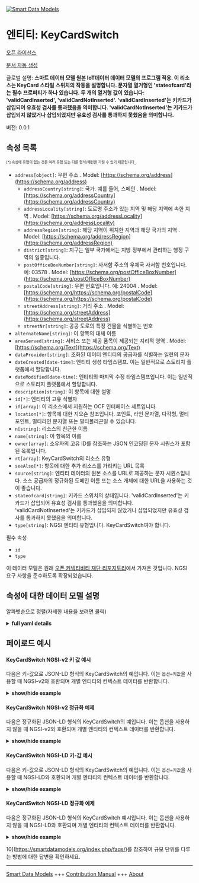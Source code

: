 <!-- 10-Header -->  
[![Smart Data Models](https://smartdatamodels.org/wp-content/uploads/2022/01/SmartDataModels_logo.png "Logo")](https://smartdatamodels.org)  
엔티티: KeyCardSwitch  
==================<!-- /10-Header -->  
<!-- 15-License -->  
[오픈 라이선스](https://github.com/smart-data-models//dataModel.OCF/blob/master/KeyCardSwitch/LICENSE.md)  
[문서 자동 생성](https://docs.google.com/presentation/d/e/2PACX-1vTs-Ng5dIAwkg91oTTUdt8ua7woBXhPnwavZ0FxgR8BsAI_Ek3C5q97Nd94HS8KhP-r_quD4H0fgyt3/pub?start=false&loop=false&delayms=3000#slide=id.gb715ace035_0_60)  
<!-- /15-License -->  
<!-- 20-Description -->  
글로벌 설명: **스마트 데이터 모델 원본 IoT데이터 데이터 모델의 프로그램 적응. 이 리소스는 KeyCard 스타일 스위치의 작동을 설명합니다. 문자열 열거형인 'stateofcard'라는 필수 프로퍼티가 하나 있습니다. 두 개의 열거형 값이 있습니다: 'validCardInserted', 'validCardNotInserted'. 'validCardInserted'는 키카드가 삽입되어 유효성 검사를 통과했음을 의미합니다. 'validCardNotInserted'는 키카드가 삽입되지 않았거나 삽입되었지만 유효성 검사를 통과하지 못했음을 의미합니다.**  
버전: 0.0.1  
<!-- /20-Description -->  
<!-- 30-PropertiesList -->  

## 속성 목록  

<sup><sub>[*] 속성에 유형이 없는 것은 여러 유형 또는 다른 형식/패턴을 가질 수 있기 때문입니다</sub></sup>.  
- `address[object]`: 우편 주소  . Model: [https://schema.org/address](https://schema.org/address)	- `addressCountry[string]`: 국가. 예를 들어, 스페인  . Model: [https://schema.org/addressCountry](https://schema.org/addressCountry)  
	- `addressLocality[string]`: 도로명 주소가 있는 지역 및 해당 지역에 속한 지역  . Model: [https://schema.org/addressLocality](https://schema.org/addressLocality)  
	- `addressRegion[string]`: 해당 지역이 위치한 지역과 해당 국가의 지역  . Model: [https://schema.org/addressRegion](https://schema.org/addressRegion)  
	- `district[string]`: 지구는 일부 국가에서는 지방 정부에서 관리하는 행정 구역의 일종입니다.    
	- `postOfficeBoxNumber[string]`: 사서함 주소의 우체국 사서함 번호입니다. 예: 03578  . Model: [https://schema.org/postOfficeBoxNumber](https://schema.org/postOfficeBoxNumber)  
	- `postalCode[string]`: 우편 번호입니다. 예: 24004  . Model: [https://schema.org/https://schema.org/postalCode](https://schema.org/https://schema.org/postalCode)  
	- `streetAddress[string]`: 거리 주소  . Model: [https://schema.org/streetAddress](https://schema.org/streetAddress)  
	- `streetNr[string]`: 공공 도로의 특정 건물을 식별하는 번호    
- `alternateName[string]`: 이 항목의 대체 이름  - `areaServed[string]`: 서비스 또는 제공 품목이 제공되는 지리적 영역  . Model: [https://schema.org/Text](https://schema.org/Text)- `dataProvider[string]`: 조화된 데이터 엔티티의 공급자를 식별하는 일련의 문자  - `dateCreated[date-time]`: 엔티티 생성 타임스탬프. 이는 일반적으로 스토리지 플랫폼에서 할당합니다.  - `dateModified[date-time]`: 엔티티의 마지막 수정 타임스탬프입니다. 이는 일반적으로 스토리지 플랫폼에서 할당합니다.  - `description[string]`: 이 항목에 대한 설명  - `id[*]`: 엔티티의 고유 식별자  - `if[array]`: 이 리소스에서 지원하는 OCF 인터페이스 세트입니다.  - `location[*]`: 항목에 대한 지오숀 참조입니다. 포인트, 라인 문자열, 다각형, 멀티포인트, 멀티라인 문자열 또는 멀티폴리곤일 수 있습니다.  - `n[string]`: 리소스의 친근한 이름  - `name[string]`: 이 항목의 이름  - `owner[array]`: 소유자의 고유 ID를 참조하는 JSON 인코딩된 문자 시퀀스가 포함된 목록입니다.  - `rt[array]`: KeyCardSwitch의 리소스 유형  - `seeAlso[*]`: 항목에 대한 추가 리소스를 가리키는 URL 목록  - `source[string]`: 엔티티 데이터의 원본 소스를 URL로 제공하는 문자 시퀀스입니다. 소스 공급자의 정규화된 도메인 이름 또는 소스 개체에 대한 URL을 사용하는 것이 좋습니다.  - `stateofcard[string]`: 키카드 스위치의 상태입니다. 'validCardInserted'는 키카드가 삽입되어 유효성 검사를 통과했음을 의미합니다. 'validCardNotInserted'는 키카드가 삽입되지 않았거나 삽입되었지만 유효성 검사를 통과하지 못했음을 의미합니다.  - `type[string]`: NGSI 엔티티 유형입니다. KeyCardSwitch여야 합니다.  <!-- /30-PropertiesList -->  
<!-- 35-RequiredProperties -->  
필수 속성  
- `id`  - `type`  <!-- /35-RequiredProperties -->  
<!-- 40-RequiredProperties -->  
이 데이터 모델은 원래 [오픈 커넥티비티 재단 리포지토리](https://github.com/openconnectivityfoundation/IoTDataModels)에서 가져온 것입니다. NGSI 요구 사항을 준수하도록 확장되었습니다.  
<!-- /40-RequiredProperties -->  
<!-- 50-DataModelHeader -->  
## 속성에 대한 데이터 모델 설명  
알파벳순으로 정렬(자세한 내용을 보려면 클릭)  
<!-- /50-DataModelHeader -->  
<!-- 60-ModelYaml -->  
<details><summary><strong>full yaml details</strong></summary>    
```yaml  
KeyCardSwitch:    
  description: 'Smart Data Models Program adaptation of the original IoTData data Models. This Resource describes the operation of a KeyCard style switch. It has one mandatory Property,''stateofcard'', which is a string enum type. It has two enum values: ''validCardInserted'', ''validCardNotInserted''. ''validCardInserted'' means that a keycard was inserted and passed validation check. ''validCardNotInserted'' means that a keycard is not inserted or it was inserted but failed to pass validation check.'    
  properties:    
    address:    
      description: The mailing address    
      properties:    
        addressCountry:    
          description: 'The country. For example, Spain'    
          type: string    
          x-ngsi:    
            model: https://schema.org/addressCountry    
            type: Property    
        addressLocality:    
          description: 'The locality in which the street address is, and which is in the region'    
          type: string    
          x-ngsi:    
            model: https://schema.org/addressLocality    
            type: Property    
        addressRegion:    
          description: 'The region in which the locality is, and which is in the country'    
          type: string    
          x-ngsi:    
            model: https://schema.org/addressRegion    
            type: Property    
        district:    
          description: 'A district is a type of administrative division that, in some countries, is managed by the local government'    
          type: string    
          x-ngsi:    
            type: Property    
        postOfficeBoxNumber:    
          description: 'The post office box number for PO box addresses. For example, 03578'    
          type: string    
          x-ngsi:    
            model: https://schema.org/postOfficeBoxNumber    
            type: Property    
        postalCode:    
          description: 'The postal code. For example, 24004'    
          type: string    
          x-ngsi:    
            model: https://schema.org/https://schema.org/postalCode    
            type: Property    
        streetAddress:    
          description: The street address    
          type: string    
          x-ngsi:    
            model: https://schema.org/streetAddress    
            type: Property    
        streetNr:    
          description: Number identifying a specific property on a public street    
          type: string    
          x-ngsi:    
            type: Property    
      type: object    
      x-ngsi:    
        model: https://schema.org/address    
        type: Property    
    alternateName:    
      description: An alternative name for this item    
      type: string    
      x-ngsi:    
        type: Property    
    areaServed:    
      description: The geographic area where a service or offered item is provided    
      type: string    
      x-ngsi:    
        model: https://schema.org/Text    
        type: Property    
    dataProvider:    
      description: A sequence of characters identifying the provider of the harmonised data entity    
      type: string    
      x-ngsi:    
        type: Property    
    dateCreated:    
      description: Entity creation timestamp. This will usually be allocated by the storage platform    
      format: date-time    
      type: string    
      x-ngsi:    
        type: Property    
    dateModified:    
      description: Timestamp of the last modification of the entity. This will usually be allocated by the storage platform    
      format: date-time    
      type: string    
      x-ngsi:    
        type: Property    
    description:    
      description: A description of this item    
      type: string    
      x-ngsi:    
        type: Property    
    id:    
      anyOf:    
        - description: Identifier format of any NGSI entity    
          maxLength: 256    
          minLength: 1    
          pattern: ^[\w\-\.\{\}\$\+\*\[\]`|~^@!,:\\]+$    
          type: string    
          x-ngsi:    
            type: Property    
        - description: Identifier format of any NGSI entity    
          format: uri    
          type: string    
          x-ngsi:    
            type: Property    
      description: Unique identifier of the entity    
      x-ngsi:    
        type: Property    
    if:    
      description: The OCF Interface set supported by this Resource.    
      items:    
        enum:    
          - oic.if.s    
          - oic.if.baseline    
        type: string    
      minItems: 2    
      readOnly: true    
      type: array    
      uniqueItems: true    
      x-ngsi:    
        type: Property    
    location:    
      description: 'Geojson reference to the item. It can be Point, LineString, Polygon, MultiPoint, MultiLineString or MultiPolygon'    
      oneOf:    
        - description: Geojson reference to the item. Point    
          properties:    
            bbox:    
              items:    
                type: number    
              minItems: 4    
              type: array    
            coordinates:    
              items:    
                type: number    
              minItems: 2    
              type: array    
            type:    
              enum:    
                - Point    
              type: string    
          required:    
            - type    
            - coordinates    
          title: GeoJSON Point    
          type: object    
          x-ngsi:    
            type: GeoProperty    
        - description: Geojson reference to the item. LineString    
          properties:    
            bbox:    
              items:    
                type: number    
              minItems: 4    
              type: array    
            coordinates:    
              items:    
                items:    
                  type: number    
                minItems: 2    
                type: array    
              minItems: 2    
              type: array    
            type:    
              enum:    
                - LineString    
              type: string    
          required:    
            - type    
            - coordinates    
          title: GeoJSON LineString    
          type: object    
          x-ngsi:    
            type: GeoProperty    
        - description: Geojson reference to the item. Polygon    
          properties:    
            bbox:    
              items:    
                type: number    
              minItems: 4    
              type: array    
            coordinates:    
              items:    
                items:    
                  items:    
                    type: number    
                  minItems: 2    
                  type: array    
                minItems: 4    
                type: array    
              type: array    
            type:    
              enum:    
                - Polygon    
              type: string    
          required:    
            - type    
            - coordinates    
          title: GeoJSON Polygon    
          type: object    
          x-ngsi:    
            type: GeoProperty    
        - description: Geojson reference to the item. MultiPoint    
          properties:    
            bbox:    
              items:    
                type: number    
              minItems: 4    
              type: array    
            coordinates:    
              items:    
                items:    
                  type: number    
                minItems: 2    
                type: array    
              type: array    
            type:    
              enum:    
                - MultiPoint    
              type: string    
          required:    
            - type    
            - coordinates    
          title: GeoJSON MultiPoint    
          type: object    
          x-ngsi:    
            type: GeoProperty    
        - description: Geojson reference to the item. MultiLineString    
          properties:    
            bbox:    
              items:    
                type: number    
              minItems: 4    
              type: array    
            coordinates:    
              items:    
                items:    
                  items:    
                    type: number    
                  minItems: 2    
                  type: array    
                minItems: 2    
                type: array    
              type: array    
            type:    
              enum:    
                - MultiLineString    
              type: string    
          required:    
            - type    
            - coordinates    
          title: GeoJSON MultiLineString    
          type: object    
          x-ngsi:    
            type: GeoProperty    
        - description: Geojson reference to the item. MultiLineString    
          properties:    
            bbox:    
              items:    
                type: number    
              minItems: 4    
              type: array    
            coordinates:    
              items:    
                items:    
                  items:    
                    items:    
                      type: number    
                    minItems: 2    
                    type: array    
                  minItems: 4    
                  type: array    
                type: array    
              type: array    
            type:    
              enum:    
                - MultiPolygon    
              type: string    
          required:    
            - type    
            - coordinates    
          title: GeoJSON MultiPolygon    
          type: object    
          x-ngsi:    
            type: GeoProperty    
      x-ngsi:    
        type: GeoProperty    
    n:    
      description: Friendly name of the Resource    
      maxLength: 64    
      readOnly: true    
      type: string    
      x-ngsi:    
        type: Property    
    name:    
      description: The name of this item    
      type: string    
      x-ngsi:    
        type: Property    
    owner:    
      description: A List containing a JSON encoded sequence of characters referencing the unique Ids of the owner(s)    
      items:    
        anyOf:    
          - description: Identifier format of any NGSI entity    
            maxLength: 256    
            minLength: 1    
            pattern: ^[\w\-\.\{\}\$\+\*\[\]`|~^@!,:\\]+$    
            type: string    
            x-ngsi:    
              type: Property    
          - description: Identifier format of any NGSI entity    
            format: uri    
            type: string    
            x-ngsi:    
              type: Property    
        description: Unique identifier of the entity    
        x-ngsi:    
          type: Property    
      type: array    
      x-ngsi:    
        type: Property    
    rt:    
      description: The Resource Type of KeyCardSwitch    
      items:    
        enum:    
          - oic.r.keycardswitch    
        maxLength: 64    
        type: string    
      minItems: 1    
      readOnly: true    
      type: array    
      uniqueItems: true    
      x-ngsi:    
        type: Property    
    seeAlso:    
      description: list of uri pointing to additional resources about the item    
      oneOf:    
        - items:    
            format: uri    
            type: string    
          minItems: 1    
          type: array    
        - format: uri    
          type: string    
      x-ngsi:    
        type: Property    
    source:    
      description: 'A sequence of characters giving the original source of the entity data as a URL. Recommended to be the fully qualified domain name of the source provider, or the URL to the source object'    
      type: string    
      x-ngsi:    
        type: Property    
    stateofcard:    
      description: The status of the keycardswitch. 'validCardInserted' means that a keycard was inserted and passed validation check. 'validCardNotInserted' means that a keycard is not inserted or it was inserted but failed to pass validation check.    
      enum:    
        - validCardInserted    
        - validCardNotInserted    
      readOnly: true    
      type: string    
      x-ngsi:    
        type: Property    
    type:    
      description: NGSI entity type. It has to be KeyCardSwitch    
      enum:    
        - KeyCardSwitch    
      type: string    
      x-ngsi:    
        type: Property    
  required:    
    - id    
    - type    
  type: object    
  x-derived-from: https://github.com/OpenInterConnect/IoTDataModels/blob/master/KeyCardSwitchResURI.swagger.json    
  x-disclaimer: 'Redistribution and use in source and binary forms, with or without modification, are permitted  provided that the license conditions are met. Copyleft (c) 2022 Contributors to Smart Data Models Program'    
  x-license-url: https://github.com/smart-data-models/dataModel.OCF/blob/master/KeyCardSwitch/LICENSE.md    
  x-model-schema: https://smart-data-models.github.io/dataModel.IoTDataModels/KeyCardSwitch/schema.json    
  x-model-tags: OCF    
  x-version: 0.0.1    
```  
</details>    
<!-- /60-ModelYaml -->  
<!-- 70-MiddleNotes -->  
<!-- /70-MiddleNotes -->  
<!-- 80-Examples -->  
## 페이로드 예시  
#### KeyCardSwitch NGSI-v2 키 값 예시  
다음은 키-값으로 JSON-LD 형식의 KeyCardSwitch의 예입니다. 이는 `옵션=키값`을 사용할 때 NGSI-v2와 호환되며 개별 엔티티의 컨텍스트 데이터를 반환합니다.  
<details><summary><strong>show/hide example</strong></summary>    
```json  
{  
    "id": "urn:ngsi-ld:KeyCardSwitch:id:EICU:62882679",  
    "dateCreated": "1984-05-02T03:57:17Z",  
    "dateModified": "1990-10-10T17:17:22Z",  
    "source": "Early generation once couple whom would. Item toni",  
    "name": "Institution game o",  
    "alternateName": "Special say hundred ",  
    "description": "Go own involve region candidate there go. Provide finish card thousand. Why raise second pick thus.",  
    "dataProvider": "Total big nation couple writer picture voice. Easy charge centur",  
    "owner": [  
        "urn:ngsi-ld:KeyCardSwitch:items:MQFE:06102243",  
        "urn:ngsi-ld:KeyCardSwitch:items:JYJG:56880066"  
    ],  
    "seeAlso": [  
        "urn:ngsi-ld:KeyCardSwitch:items:QFUB:66511170"  
    ],  
    "location": {  
        "type": "Point",  
        "coordinates": [  
            79.4951555,  
            -149.538487  
        ]  
    },  
    "address": {  
        "streetAddress": "View ball rock subject those decide bring. Number ok line use door.",  
        "addressLocality": "Deep relationship about fight mind. Really wall today cause position.",  
        "addressRegion": "Do authority religious college director thought. Hear air nat",  
        "addressCountry": "Enough accept nearly sport hotel. Know child away en",  
        "postalCode": "Near huge black. Would issue he need.",  
        "postOfficeBoxNumber": "S",  
        "streetNr": "System plan tax point analysis reduce. Individual stand work",  
        "district": "Writer share reduce child form. Growth smile clear information nothing heavy sport. Figure method church southern attorney fish."  
    },  
    "areaServed": "Campaign paper seven. List former movement throughout all red act.",  
    "rt": [  
        "oic.r.keycardswitch"  
    ],  
    "stateofcard": "validCardInserted",  
    "n": "Use su",  
    "if": [  
        "oic.if.baseline",  
        "oic.if.s"  
    ],  
    "type": "KeyCardSwitch"  
}  
```  
</details>  
#### KeyCardSwitch NGSI-v2 정규화 예제  
다음은 정규화된 JSON-LD 형식의 KeyCardSwitch의 예입니다. 이는 옵션을 사용하지 않을 때 NGSI-v2와 호환되며 개별 엔티티의 컨텍스트 데이터를 반환합니다.  
<details><summary><strong>show/hide example</strong></summary>    
```json  
{  
    "id": "urn:ngsi-ld:KeyCardSwitch:id:EICU:62882679",  
    "dateCreated": {  
        "type": "DateTime",  
        "value": "1984-05-02T03:57:17Z"  
    },  
    "dateModified": {  
        "type": "DateTime",  
        "value": "1990-10-10T17:17:22Z"  
    },  
    "source": {  
        "type": "Text",  
        "value": "Early generation once couple whom would. Item toni"  
    },  
    "name": {  
        "type": "Text",  
        "value": "Institution game o"  
    },  
    "alternateName": {  
        "type": "Text",  
        "value": "Special say hundred "  
    },  
    "description": {  
        "type": "Text",  
        "value": "Go own involve region candidate there go. Provide finish card thousand. Why raise second pick thus."  
    },  
    "dataProvider": {  
        "type": "Text",  
        "value": "Total big nation couple writer picture voice. Easy charge centur"  
    },  
    "owner": {  
        "type": "StructuredValue",  
        "value": [  
            "urn:ngsi-ld:KeyCardSwitch:items:MQFE:06102243",  
            "urn:ngsi-ld:KeyCardSwitch:items:JYJG:56880066"  
        ]  
    },  
    "seeAlso": {  
        "type": "StructuredValue",  
        "value": [  
            "urn:ngsi-ld:KeyCardSwitch:items:QFUB:66511170"  
        ]  
    },  
    "location": {  
        "type": "geo:json",  
        "value": {  
            "type": "Point",  
            "coordinates": [  
                79.4951555,  
                -149.538487  
            ]  
        }  
    },  
    "address": {  
        "type": "StructuredValue",  
        "value": {  
            "streetAddress": "View ball rock subject those decide bring. Number ok line use door.",  
            "addressLocality": "Deep relationship about fight mind. Really wall today cause position.",  
            "addressRegion": "Do authority religious college director thought. Hear air nat",  
            "addressCountry": "Enough accept nearly sport hotel. Know child away en",  
            "postalCode": "Near huge black. Would issue he need.",  
            "postOfficeBoxNumber": "S",  
            "streetNr": "System plan tax point analysis reduce. Individual stand work",  
            "district": "Writer share reduce child form. Growth smile clear information nothing heavy sport. Figure method church southern attorney fish."  
        }  
    },  
    "areaServed": {  
        "type": "Text",  
        "value": "Campaign paper seven. List former movement throughout all red act."  
    },  
    "rt": {  
        "type": "StructuredValue",  
        "value": [  
            "oic.r.keycardswitch"  
        ]  
    },  
    "stateofcard": {  
        "type": "Text",  
        "value": "validCardInserted"  
    },  
    "n": {  
        "type": "Text",  
        "value": "Use su"  
    },  
    "if": {  
        "type": "StructuredValue",  
        "value": [  
            "oic.if.baseline",  
            "oic.if.s"  
        ]  
    },  
    "type": "KeyCardSwitch"  
}  
```  
</details>  
#### KeyCardSwitch NGSI-LD 키-값 예시  
다음은 키-값으로 JSON-LD 형식의 KeyCardSwitch의 예입니다. 이는 `옵션=키값`을 사용할 때 NGSI-LD와 호환되며 개별 엔티티의 컨텍스트 데이터를 반환합니다.  
<details><summary><strong>show/hide example</strong></summary>    
```json  
{  
    "id": "urn:ngsi-ld:KeyCardSwitch:id:EICU:62882679",  
    "dateCreated": "1984-05-02T03:57:17Z",  
    "dateModified": "1990-10-10T17:17:22Z",  
    "source": "Early generation once couple whom would. Item toni",  
    "name": "Institution game o",  
    "alternateName": "Special say hundred ",  
    "description": "Go own involve region candidate there go. Provide finish card thousand. Why raise second pick thus.",  
    "dataProvider": "Total big nation couple writer picture voice. Easy charge centur",  
    "owner": [  
        "urn:ngsi-ld:KeyCardSwitch:items:MQFE:06102243",  
        "urn:ngsi-ld:KeyCardSwitch:items:JYJG:56880066"  
    ],  
    "seeAlso": [  
        "urn:ngsi-ld:KeyCardSwitch:items:QFUB:66511170"  
    ],  
    "location": {  
        "type": "Point",  
        "coordinates": [  
            79.4951555,  
            -149.538487  
        ]  
    },  
    "address": {  
        "streetAddress": "View ball rock subject those decide bring. Number ok line use door.",  
        "addressLocality": "Deep relationship about fight mind. Really wall today cause position.",  
        "addressRegion": "Do authority religious college director thought. Hear air nat",  
        "addressCountry": "Enough accept nearly sport hotel. Know child away en",  
        "postalCode": "Near huge black. Would issue he need.",  
        "postOfficeBoxNumber": "S",  
        "streetNr": "System plan tax point analysis reduce. Individual stand work",  
        "district": "Writer share reduce child form. Growth smile clear information nothing heavy sport. Figure method church southern attorney fish."  
    },  
    "areaServed": "Campaign paper seven. List former movement throughout all red act.",  
    "rt": [  
        "oic.r.keycardswitch"  
    ],  
    "stateofcard": "validCardInserted",  
    "n": "Use su",  
    "if": [  
        "oic.if.baseline",  
        "oic.if.s"  
    ],  
    "type": "KeyCardSwitch",  
    "@context": [  
        "https://smartdatamodels.org/context.jsonld"  
    ]  
}  
```  
</details>  
#### KeyCardSwitch NGSI-LD 정규화 예제  
다음은 정규화된 JSON-LD 형식의 KeyCardSwitch 예시입니다. 이는 옵션을 사용하지 않을 때 NGSI-LD와 호환되며 개별 엔티티의 컨텍스트 데이터를 반환합니다.  
<details><summary><strong>show/hide example</strong></summary>    
```json  
{  
    "id": "urn:ngsi-ld:KeyCardSwitch:id:EICU:62882679",  
    "dateCreated": {  
        "type": "Property",  
        "value": {  
            "@type": "DateTime",  
            "@value": "1984-05-02T03:57:17Z"  
        }  
    },  
    "dateModified": {  
        "type": "Property",  
        "value": {  
            "@type": "DateTime",  
            "@value": "1990-10-10T17:17:22Z"  
        }  
    },  
    "source": {  
        "type": "Property",  
        "value": "Early generation once couple whom would. Item toni"  
    },  
    "name": {  
        "type": "Property",  
        "value": "Institution game o"  
    },  
    "alternateName": {  
        "type": "Property",  
        "value": "Special say hundred "  
    },  
    "description": {  
        "type": "Property",  
        "value": "Go own involve region candidate there go. Provide finish card thousand. Why raise second pick thus."  
    },  
    "dataProvider": {  
        "type": "Property",  
        "value": "Total big nation couple writer picture voice. Easy charge centur"  
    },  
    "owner": {  
        "type": "Property",  
        "value": [  
            "urn:ngsi-ld:KeyCardSwitch:items:MQFE:06102243",  
            "urn:ngsi-ld:KeyCardSwitch:items:JYJG:56880066"  
        ]  
    },  
    "seeAlso": {  
        "type": "Property",  
        "value": [  
            "urn:ngsi-ld:KeyCardSwitch:items:QFUB:66511170"  
        ]  
    },  
    "location": {  
        "type": "GeoProperty",  
        "value": {  
            "type": "Point",  
            "coordinates": [  
                79.4951555,  
                -149.538487  
            ]  
        }  
    },  
    "address": {  
        "type": "Property",  
        "value": {  
            "streetAddress": "View ball rock subject those decide bring. Number ok line use door.",  
            "addressLocality": "Deep relationship about fight mind. Really wall today cause position.",  
            "addressRegion": "Do authority religious college director thought. Hear air nat",  
            "addressCountry": "Enough accept nearly sport hotel. Know child away en",  
            "postalCode": "Near huge black. Would issue he need.",  
            "postOfficeBoxNumber": "S",  
            "streetNr": "System plan tax point analysis reduce. Individual stand work",  
            "district": "Writer share reduce child form. Growth smile clear information nothing heavy sport. Figure method church southern attorney fish."  
        }  
    },  
    "areaServed": {  
        "type": "Property",  
        "value": "Campaign paper seven. List former movement throughout all red act."  
    },  
    "rt": {  
        "type": "Property",  
        "value": [  
            "oic.r.keycardswitch"  
        ]  
    },  
    "stateofcard": {  
        "type": "Property",  
        "value": "validCardInserted"  
    },  
    "n": {  
        "type": "Property",  
        "value": "Use su"  
    },  
    "if": {  
        "type": "Property",  
        "value": [  
            "oic.if.baseline",  
            "oic.if.s"  
        ]  
    },  
    "type": "KeyCardSwitch",  
    "@context": [  
        "https://smartdatamodels.org/context.jsonld"  
    ]  
}  
```  
</details><!-- /80-Examples -->  
<!-- 90-FooterNotes -->  
<!-- /90-FooterNotes -->  
<!-- 95-Units -->  
10](https://smartdatamodels.org/index.php/faqs/)를 참조하여 규모 단위를 다루는 방법에 대한 답변을 확인하세요.  
<!-- /95-Units -->  
<!-- 97-LastFooter -->  
---  
[Smart Data Models](https://smartdatamodels.org) +++ [Contribution Manual](https://bit.ly/contribution_manual) +++ [About](https://bit.ly/Introduction_SDM)<!-- /97-LastFooter -->  
